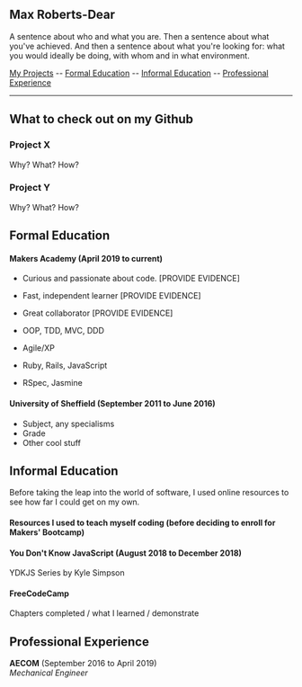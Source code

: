 ## Max Roberts-Dear

A sentence about who and what you are. Then a sentence about what you've achieved. And then a sentence about what you're looking for: what you would ideally be doing, with whom and in what environment.

[My Projects](#githubProjects) -- [Formal Education](#formalEducation) -- [Informal Education](#informalEducation) -- [Professional Experience](#professionalExperience)

---

## <a name = "githubProjects">What to check out on my Github</a>

### Project X

Why?
What?
How?

### Project Y

Why?
What?
How?

## <a name = "formalEducation">Formal Education</a>

#### Makers Academy (April 2019 to current)

- Curious and passionate about code. [PROVIDE EVIDENCE]
- Fast, independent learner [PROVIDE EVIDENCE]
- Great collaborator [PROVIDE EVIDENCE]

- OOP, TDD, MVC, DDD
- Agile/XP
- Ruby, Rails, JavaScript
- RSpec, Jasmine

#### University of Sheffield (September 2011 to June 2016)

- Subject, any specialisms
- Grade
- Other cool stuff

## <a name = "informalEducation">Informal Education</a>

Before taking the leap into the world of software, I used online resources to see how far I could get on my own. 

#### Resources I used to teach myself coding (before deciding to enroll for Makers' Bootcamp)

#### You Don't Know JavaScript (August 2018 to December 2018)

YDKJS Series by Kyle Simpson

#### FreeCodeCamp

Chapters completed / what I learned / demonstrate

## <a name = "professionalExperience">Professional Experience</a>

**AECOM** (September 2016 to April 2019)   
*Mechanical Engineer*  
